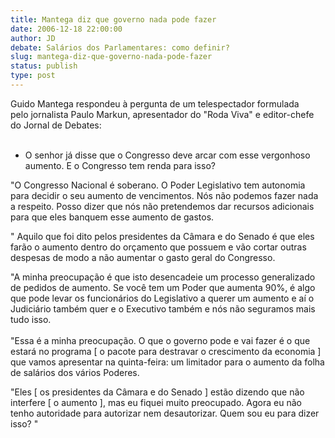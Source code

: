 ```yaml
---
title: Mantega diz que governo nada pode fazer
date: 2006-12-18 22:00:00
author: JD
debate: Salários dos Parlamentares: como definir?
slug: mantega-diz-que-governo-nada-pode-fazer
status: publish 
type: post
---
```


Guido Mantega respondeu à pergunta de um telespectador formulada pelo jornalista Paulo Markun, apresentador do "Roda Viva" e editor-chefe do Jornal de Debates:  
   
- O senhor já disse que o Congresso deve arcar com esse vergonhoso aumento. E o Congresso tem renda para isso?  
  
"O Congresso Nacional é soberano. O Poder Legislativo tem autonomia para decidir o seu aumento de vencimentos. Nós não podemos fazer nada a respeito. Posso dizer que nós não pretendemos dar recursos adicionais para que eles banquem esse aumento de gastos.  
  
" Aquilo que foi dito pelos presidentes da Câmara e do Senado é que eles farão o aumento dentro do orçamento que possuem e vão cortar outras despesas de modo a não aumentar o gasto geral do Congresso.  
  
"A minha preocupação é que isto desencadeie um processo generalizado de pedidos de aumento. Se você tem um Poder que aumenta 90%, é algo que pode levar os funcionários do Legislativo a querer um aumento e aí o Judiciário também quer e o Executivo também e nós não seguramos mais tudo isso.  
   
"Essa é a minha preocupação. O que o governo pode e vai fazer é o que estará no programa [ o pacote para destravar o crescimento da economia ] que vamos apresentar na quinta-feira: um limitador para o aumento da folha de salários dos vários Poderes.  
  
"Eles [ os presidentes da Câmara e do Senado ] estão dizendo que não interfere [ o aumento ], mas eu fiquei muito preocupado. Agora eu não tenho autoridade para autorizar nem desautorizar. Quem sou eu para dizer isso? " 


